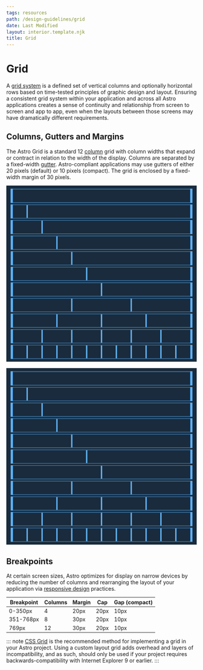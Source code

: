 ```yaml
---
tags: resources
path: /design-guidelines/grid
date: Last Modified
layout: interior.template.njk
title: Grid
---
```


# Grid

A [grid system](https://www.creativebloq.com/web-design/grid-theory-41411345) is a defined set of vertical columns and optionally horizontal rows based on time-tested principles of graphic design and layout. Ensuring a consistent grid system within your application and across all Astro applications creates a sense of continuity and relationship from screen to screen and app to app, even when the layouts between those screens may have dramatically different requirements.

## Columns, Gutters and Margins

The Astro Grid is a standard 12 [column](https://developer.mozilla.org/en-US/docs/Web/CSS/grid-column) grid with column widths that expand or contract in relation to the width of the display. Columns are separated by a fixed-width [gutter](https://developer.mozilla.org/en-US/docs/Web/CSS/column-gap). Astro-compliant applications may use gutters of either 20 pixels (default) or 10 pixels (compact). The grid is enclosed by a fixed-width margin of 30 pixels.

![Sample grid 20px gutter.](/img/design-guidelines/grid-lg-20px-gutter.png 'Sample grid 20px gutter.')

![Sample grid 10px gutter.](/img/design-guidelines/grid-lg-20px-gutter.png 'Sample grid 10px gutter.')

## Breakpoints

At certain screen sizes, Astro optimizes for display on narrow devices by reducing the number of columns and rearranging the layout of your application via [responsive design](https://developers.google.com/web/fundamentals/design-and-ux/responsive/) practices.

| Breakpoint | Columns | Margin | Cap  | Gap (compact) |
| ---------- | ------- | ------ | ---- | ------------- |
| 0-350px    | 4       | 20px   | 20px | 10px          |
| 351-768px  | 8       | 30px   | 20px | 10px          |
| 769px      | 12      | 30px   | 20px | 10px          |

::: note
[CSS Grid](https://developer.mozilla.org/en-US/docs/Web/CSS/CSS_Grid_Layout) is the recommended method for implementing a grid in your Astro project. Using a custom layout grid adds overhead and layers of incompatibility, and as such, should only be used if your project requires backwards-compatibility with Internet Explorer 9 or earlier.
:::
